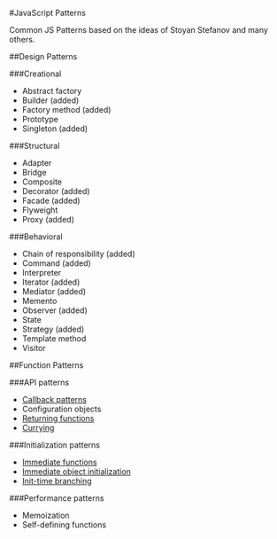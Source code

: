 #JavaScript Patterns

Common JS Patterns based on the ideas of Stoyan Stefanov and many others.

##Design Patterns

###Creational
* Abstract factory
* Builder (added)
* Factory method (added)
* Prototype
* Singleton (added)

###Structural
* Adapter 
* Bridge
* Composite
* Decorator (added)
* Facade (added)
* Flyweight
* Proxy (added)

###Behavioral
* Chain of responsibility (added)
* Command (added)
* Interpreter
* Iterator (added)
* Mediator (added)
* Memento
* Observer (added)
* State
* Strategy (added)
* Template method
* Visitor

##Function Patterns

###API patterns
* <a href="javascript-patterns/blob/master/functions/callback.html" target="_blank">Callback patterns</a>
* Configuration objects
* <a href="javascript-patterns/blob/master/functions/returning-functions.html" target="_blank">Returning functions</a>
* <a href="javascript-patterns/blob/master/functions/currying.html" target="_blank">Currying</a>

###Initialization patterns
* <a href="javascript-patterns/blob/master/functions/immediate-functions.html" target="_blank">Immediate functions</a>
* <a href="javascript-patterns/blob/master/functions/immediate-object-initialization.html" target="_blank">Immediate object initialization</a>
* <a href="javascript-patterns/blob/master/functions/init-time-branching.html" target="_blank">Init-time branching</a>

###Performance patterns
* Memoization
* Self-defining functions